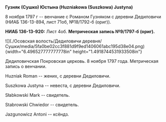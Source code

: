 **Гузняк (Сушко) Юстына (Huzniakowa (Suszkowa) Justyna)**

8 ноября 1797 г -- венчание с Романом Гузняком с деревни Дедиловичи
(НИАБ 136-13-894, лист 71об, №18/1792-б (ориг)).

**НИАБ 136-13-920:** Лист 4об. **Метрическая запись №9/1797-б (ориг).**

![](./Осовская волость/Дедиловичи деревня/Сушки/media/5fa0be02cc3f881d9f9ed1406061abc195d38e04.png){width="6.496527777777778in"
height="1.4918744531933508in"}

Дедиловичская Покровская церковь. 8 ноября 1797 года. Метрическая запись
о венчании.

Huzniak Roman -- жених, с деревни Дедиловичи.

Suszkowa Justyna -- невеста, с деревни Дедиловичи.

Słabkowski Mark -- свидетель.

Stabrowski Chwiedor -- свидетель.

Jazgunowicz Antoni -- ксёндз.
